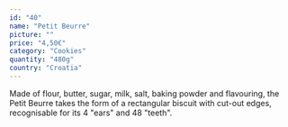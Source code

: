 ```yaml
---
id: "40"
name: "Petit Beurre"
picture: ""
price: "4,50€"
category: "Cookies"
quantity: "480g"
country: "Croatia"
---
```

Made of flour, butter, sugar, milk, salt, baking powder and flavouring, the Petit Beurre takes the form of a rectangular biscuit with cut-out edges, recognisable for its 4 "ears" and 48 "teeth".